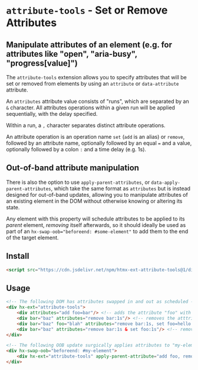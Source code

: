 # `attribute-tools` - Set or Remove Attributes

## Manipulate attributes of an element (e.g. for attributes like "open", "aria-busy", "progress[value]")

The `attribute-tools` extension  allows you to specify attributes that will be set or removed from elements by using an `attribute` or `data-attribute` attribute.

An `attributes` attribute value consists of "runs", which are separated by an `&` character.  All attributes operations within a given run will be applied sequentially, with the delay specified.

Within a run, a `,` character separates distinct attribute operations.

An attribute operation is an operation name `set` (`add` is an alias) or `remove`, followed by an attribute name, optionally followed by an equal `=` and a value, optionally followed by a colon `:` and a time delay (e.g. 1s).

## Out-of-band attribute manipulation

There is also the option to use `apply-parent-attributes`, or `data-apply-parent-attributes`, which take the same format as `attributes` but is instead designed for out-of-band updates, allowing you to manipulate attributes of an existing element in the DOM without otherwise knowing or altering its state.

Any element with this property will schedule attributes to be applied to its _parent_ element, _removing_ itself afterwards, so it should ideally be used as part of an `hx-swap-oob="beforeend: #some-element"` to add them to the end of the target element.

## Install

```html
<script src="https://cdn.jsdelivr.net/npm/htmx-ext-attribute-tools@1/dist/attribute-tools.min.js"></script>
```

## Usage

```html
<!-- The following DOM has attributes swapped in and out as scheduled -->
<div hx-ext="attribute-tools">
    <div attributes="add foo=bar"/> <!-- adds the attribute "foo" with the value "bar" after 0ms -->
    <div bar="baz" attributes="remove bar:1s"/> <!-- removes the atttribute "bar" after 1s -->
    <div bar="baz" foo="blah" attributes="remove bar:1s, set foo=hello:1s, set open:1s"/> <!-- removes the attribute "bar" after 1s then sets the attribute "foo" to "hello" 1s after that then sets the attribute "open" 1s after that -->
    <div bar="baz" attributes="remove bar:1s & set foo:1s"/> <!-- removes the attribute "bar" and adds attribute "foo" after 1s  -->
</div>

<!-- The following OOB update surgically applies attributes to "my-element" -->
<div hx-swap-oob="beforeend: #my-element">
    <div hx-ext="attribute-tools" apply-parent-attribute="add foo, remove foo:10s"/> <!-- adds the attribute "foo" to "my-element" for 10s -->
</div>
```
